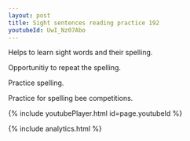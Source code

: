 ```yaml
---
layout: post
title: Sight sentences reading practice 192
youtubeId: UwI_Nz07Abo
---
```

 
 
Helps to learn sight words and their spelling.

Opportunitiy to repeat the spelling. 

Practice spelling. 
 
Practice for spelling bee competitions. 
 
{% include youtubePlayer.html id=page.youtubeId %}
 
 
{% include analytics.html %}
